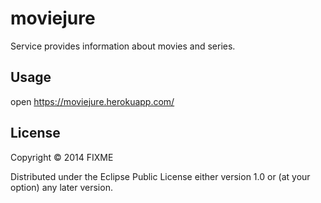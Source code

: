 # moviejure

Service provides information about movies and series.

## Usage

open https://moviejure.herokuapp.com/

## License

Copyright © 2014 FIXME

Distributed under the Eclipse Public License either version 1.0 or (at
your option) any later version.
